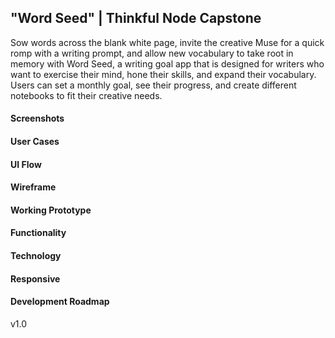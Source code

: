 ## "Word Seed" | Thinkful Node Capstone
Sow words across the blank white page, invite the creative Muse for a quick romp with a writing prompt, and allow new vocabulary to take root in memory with Word Seed, a writing goal app that is designed for writers who want to exercise their mind, hone their skills, and expand their vocabulary. Users can set a monthly goal, see their progress, and create different notebooks to fit their creative needs.

#### Screenshots

#### User Cases

#### UI Flow

#### Wireframe

#### Working Prototype

#### Functionality

#### Technology

#### Responsive

#### Development Roadmap
v1.0